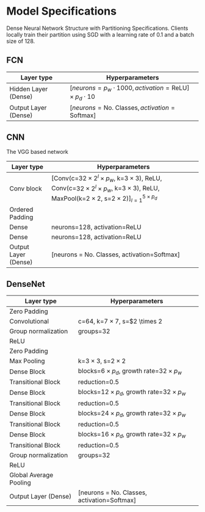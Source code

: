 # Model Specifications

Dense Neural Network Structure with Partitioning Specifications. Clients locally train their partition using SGD with a learning rate of $0.1$ and a batch size of 128.

## FCN

| **Layer type** | **Hyperparameters** |
|----------------|---------------------|
| Hidden Layer (Dense) | $[neurons = p_w \cdot 1000, activation = \text{ReLU}] \times p_d \cdot 10$ |
| Output Layer (Dense) | $[neurons = \text{No. Classes}, activation = \text{Softmax}]$ |


## CNN

The VGG based network

| **Layer type** | **Hyperparameters** |
|----------------|---------------------|
| Conv block | [Conv(c=$32 \times 2^l \times p_w$, k=$3 \times 3$), ReLU, Conv(c=$32 \times 2^l \times p_w$, k=$3 \times 3$), ReLU, MaxPool(k=$2 \times 2$, s=$2 \times 2$)]$_{l = 1}^{5 \times p_d}$ |
| Ordered Padding | |
| Dense | neurons=128, activation=ReLU |
| Dense | neurons=128, activation=ReLU |
| Output Layer (Dense) | [neurons = No. Classes, activation=Softmax] |


## DenseNet

| **Layer type** | **Hyperparameters** |
|----------------|---------------------|
| Zero Padding | |
| Convolutional | c=64, k=$7 \times 7$, s=$2 \times 2 |
| Group normalization | groups=32 |
| ReLU | |
| Zero Padding | |
| Max Pooling | k=$3 \times 3$, s=$2 \times 2$ |
| Dense Block | blocks=$6 \times p_d$, growth rate=$32 \times p_w$ |
| Transitional Block | reduction=0.5 |
| Dense Block | blocks=$12 \times p_d$, growth rate=$32 \times p_w$ |
| Transitional Block | reduction=0.5 |
| Dense Block | blocks=$24 \times p_d$, growth rate=$32 \times p_w$ |
| Transitional Block | reduction=0.5 |
| Dense Block | blocks=$16 \times p_d$, growth rate=$32 \times p_w$ |
| Transitional Block | reduction=0.5 |
| Group normalization | groups=32 |
| ReLU | |
| Global Average Pooling | |
| Output Layer (Dense) | [neurons = No. Classes, activation=Softmax] |
